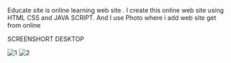 Educate site is online learning web site . I create this online web site using HTML CSS  and JAVA SCRIPT.
And I use Photo where i add web site get from online


SCREENSHORT DESKTOP

![1](https://user-images.githubusercontent.com/90317062/208998164-39cb65d7-550c-483e-b5a9-c31fff6d9e18.png)
![2](https://user-images.githubusercontent.com/90317062/208998276-3b676117-8aa5-458d-a244-4c5ed5aaa50f.png)




